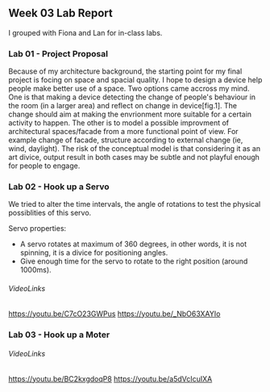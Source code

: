 ## Week 03 Lab Report

I grouped with Fiona and Lan for in-class labs.


### Lab 01 - Project Proposal

Because of my architecture background, the starting point for my final project is focing on space and spacial quality. I hope to design a device help people make better use of a space. Two options came accross my mind. One is that making a device detecting the change of people's behaviour in the room (in a larger area) and reflect on change in device[fig.1]. The change should aim at making the envrionment more suitable for a certain activity to happen. The other is to model a possible improvment of architectural spaces/facade from a more functional point of view. For example change of facade, structure according to external change (ie, wind, daylight). The risk of the conceptual model is that considering it as an art divice, output result in both cases may be subtle and not playful enough for people to engage.



### Lab 02 - Hook up a Servo

We tried to alter the time intervals, the angle of rotations to test the physical possiblities of this servo.

Servo properties:

- A servo rotates at maximum of 360 degrees, in other words, it is not spinning, it is a divice for positioning angles.
- Give enough time for the servo to rotate to the right position (around 1000ms).


###### VideoLinks 

https://youtu.be/C7cO23GWPus
https://youtu.be/_NbO63XAYIo


### Lab 03 - Hook up a Moter



###### VideoLinks

https://youtu.be/BC2kxgdoqP8
https://youtu.be/a5dVcIcuIXA

